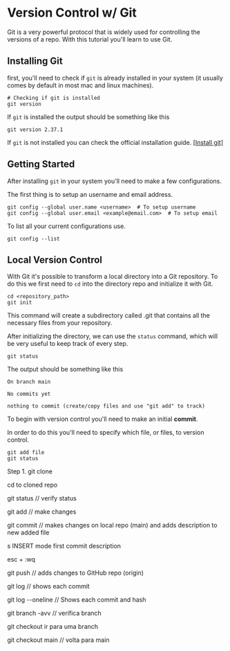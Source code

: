 # Version Control w/ Git

Git is a very powerful protocol that is widely used for controlling the versions of a repo. With this tutorial you'll learn to use Git.

## Installing Git
first, you'll need to check if `git` is already installed in your system (it usually comes by default in most mac and linux machines).

```
# Checking if git is installed
git version
```

If `git` is installed the output should be something like this
```
git version 2.37.1 
```

If `git` is not installed you can check the official installation guide. [[Install git]](https://github.com/git-guides/install-git) 

## Getting Started

After installing `git` in your system you'll need to make a few configurations.

The first thing is to setup an username and email address.
```
git config --global user.name <username>  # To setup username
git config --global user.email <example@email.com>  # To setup email
```

To list all your current configurations use.
```
git config --list
```
## Local Version Control
With Git it's possible to transform a local directory into a Git repository. To do this we first need to `cd` into the directory repo and initialize it with Git.
```
cd <repository_path>
git init
```
This command will create a subdirectory called .git that contains all the necessary files from your repository.

After initializing the directory, we can use the `status` command, which will be very useful to keep track of every step.
```
git status
```

The output should be something like this
```
On branch main

No commits yet

nothing to commit (create/copy files and use "git add" to track)
```

To begin with version control you'll need to make an initial **commit**. 

In order to do this you'll need to specify which file, or files, to version control.
```
git add file
git status
```

Step 1. git clone

cd to cloned repo

git status // verify status

git add <file> // make changes

git commit // makes changes on local repo (main) and adds description to new added file

s
INSERT mode
first commit
description

esc + :wq

git push // adds changes to GitHub repo (origin)

git log // shows each commit

git log --oneline // Shows each commit and hash

git branch -avv // verifica branch

git checkout <hash> ir para uma branch

git checkout main // volta para main


